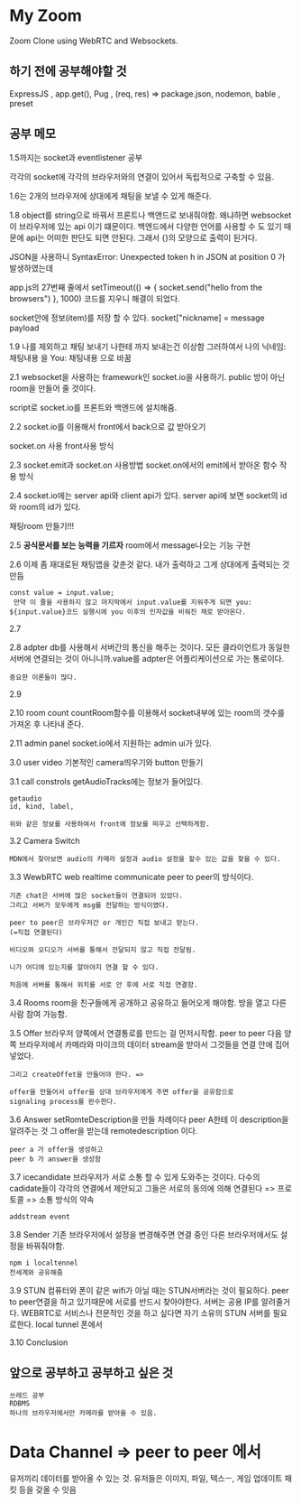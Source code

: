 # My Zoom

Zoom Clone using WebRTC and Websockets.


## 하기 전에 공부해야할 것 
ExpressJS , app.get(), Pug , (req, res) =>
package.json, nodemon, bable , preset


## 공부 메모

1.5까지는 socket과 eventlistener 공부

각각의 socket에 각각의 브라우저와의 연결이 있어서 독립적으로 구축할 수 있음.

1.6는 2개의 브라우저에 상대에게 채팅을 보낼 수 있게 해준다.

1.8 object를 string으로 바꿔서 프론트나 백앤드로 보내줘야함. 
왜냐하면 websocket이 브라우저에 있는 api 이기 떄문이다.
백엔드에서 다양한 언어를 사용할 수 도 있기 때문에 api는 어떠한 판단도 되면 안된다.
그래서 {}의 모양으로 출력이 된거다.


JSON을 사용하니
SyntaxError: Unexpected token h in JSON at position 0
가 발생하였는데 

app.js의 27번째 줄에서 
setTimeout(() => {
    socket.send("hello from the browsers")
}, 1000)
코드를 지우니 해결이 되었다.


socket안에 정보(item)를 저장 할 수 있다.
socket["nickname] = message payload


1.9
나를 제외하고 채팅 보내기 나한테 까지 보내는건 이상함
그러하여서 나의 닉네임: 채팅내용 을
You: 채팅내용 으로 바꿈

2.1 websocket을 사용하는 framework인 socket.io을 사용하기.
public 방이 아닌 room을 만들어 줄 것이다.

script로 socket.io를 프론트와 백엔드에 설치해줌.

2.2 
socket.io를 이용해서 front에서 back으로 값 받아오기

socket.on 사용 front사용 방식

2.3
socket.emit과 socket.on 사용방법
socket.on에서의 emit에서 받아온 함수 작용 방식

2.4
socket.io에는 server api와 client api가 있다.
server api에 보면 socket의 id와 room의 id가 있다.

채팅room 만들기!!!

2.5
__공식문서를 보는 능력을 기르자__
room에서 message나오는 기능 구현

2.6
    이제 좀 재대로된 채팅앱을 갖춘것 같다.
    내가 출력하고 그게 상대에게 출력되는 것 만듬

    const value = input.value; 
     만약 이 줄을 사용하지 않고 마지막에서 input.value를 지워주게 되면 you: ${input.value}코드 실행시에 you 이후의 인자값을 비워진 채로 받아온다.

2.7

2.8 adpter
    db를 사용해서 서버간의 통신을 해주는 것이다. 
    모든 클라이언트가 동일한 서버에 연결되는 것이 아니니까.value를 adpter은 어플리케이션으로 가는 통로이다. 

    중요한 이론들이 많다.

2.9 

2.10 room count
    countRoom함수를 이용해서 socket내부에 있는 room의 갯수를 가져온 후
    나타내 준다.

2.11 admin panel
    socket.io에서 지원하는 admin ui가 있다.
    


3.0 user video
    기본적인 camera띄우기와 
    button 만들기

3.1 call constrols
    getAudioTracks에는 정보가 들어있다.

    getaudio
    id, kind, label,

    위와 같은 정보를 사용하여서 front에 정보를 띄우고 선택하게함.

3.2 Camera Switch

    MDN에서 찾아보면 audio의 카메라 설정과 audio 설정을 할수 있는 값을 찾을 수 있다.

3.3 WewbRTC
    web realtime communicate
    peer to peer의 방식이다.
    
    기존 chat은 서버에 많은 socket들이 연결되어 있었다.
    그리고 서버가 모두에게 msg를 전달하는 방식이였다.

    peer to peer은 브라우저간 or 개인간 직접 보내고 받는다.
    (=직접 연결된다)

    비디오와 오디오가 서버를 통해서 전달되지 않고 직접 전달됨.

    니가 어디에 있는지를 알아야지 연결 할 수 있다.

    처음에 서버를 통해서 위치를 서로 안 후에 서로 직접 연결함.

3.4 Rooms
    room을 친구들에게 공개하고 공유하고 들어오게 해야함.
    방을 열고 다른 사람 참여 가능함.
    

3.5 Offer
    브라우저 양쪽에서 연결통로를 만드는 걸 먼저시작함.
    peer to peer 다음 양쪽 브라우저에서 카메라와 마이크의 데이터 stream을 받아서 그것들을 연결 안에 집어 넣었다.

    그리고 createOffet을 만들어야 한다. =>

    offer을 만들어서 offer을 상대 브라우저에게 주면 offer을 공유함으로 
    signaling process를 완수한다.

3.6 Answer
    setRomteDescription을 만들 차례이다
    peer A한테 이 description을 알려주는 것
    그 offer을 받는데 remotedescription 이다.

    peer a 가 offer을 생성하고
    peer b 가 answer을 생성함

3.7 icecandidate
    브라우저가 서로 소통 할 수 있게 도와주는 것이다.
    다수의 cadidate들이 각각의 연결에서 제안되고
    그들은 서로의 동의에 의해 연결된다
    => 프로토콜 
    => 소통 방식의 약속

    addstream event

3.8 Sender
    기존 브라우저에서 설정을 변경해주면 연결 중인 다른 브라우저에서도 설정을 바꿔줘야함.

    npm i localtennel
    전세계와 공유해줌

3.9 STUN
    컴퓨터와 폰이 같은 wifi가 아닐 때는 
    STUN서버라는 것이 필요하다.
    peer to peer연결을 하고 있기때문에 서로를 반드시 찾아야한다. 서버는 공용 IP를 알려줄거다.
    WEBRTC로 서비스나 전문적인 것을 하고 싶다면 자기 소유의 STUN 서버를 필요로한다. local tunnel 폰에서 

3.10 Conclusion

## 앞으로 공부하고 공부하고 싶은 것

    쓰레드 공부
    RDBMS
    하나의 브라우저에서만 카메라를 받아올 수 있음.

# Data Channel => peer to peer 에서
유저끼리 데이터를 받아올 수 있는 것.
유저들은 이미지, 파일, 텍스ㅡ, 게임 업데이트 패킷 등을 갖올 수 잇음
